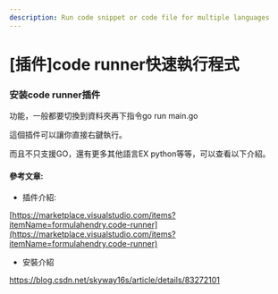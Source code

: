 ```yaml
---
description: Run code snippet or code file for multiple languages
---
```


# \[插件]code runner快速執行程式

### 安装code runner插件&#x20;

功能，一般都要切換到資料夾再下指令go run main.go

這個插件可以讓你直接右鍵執行。

而且不只支援GO，還有更多其他語言EX python等等，可以查看以下介紹。

#### 參考文章:

* 插件介紹:

[https://marketplace.visualstudio.com/items?itemName=formulahendry.code-runner](https://marketplace.visualstudio.com/items?itemName=formulahendry.code-runner)

* 安裝介紹

https://blog.csdn.net/skyway16s/article/details/83272101

